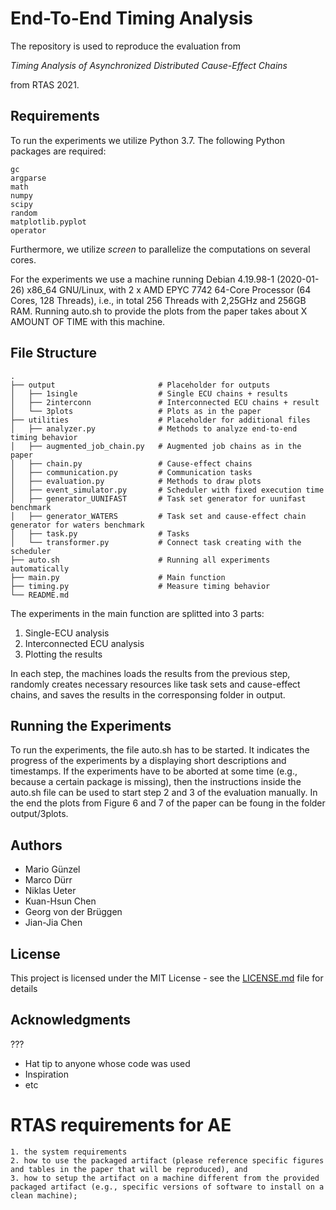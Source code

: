 # End-To-End Timing Analysis

The repository is used to reproduce the evaluation from 

*Timing Analysis of Asynchronized Distributed Cause-Effect Chains*

from RTAS 2021.

## Requirements

To run the experiments we utilize Python 3.7. The following Python packages are required:
```
gc
argparse
math
numpy
scipy
random
matplotlib.pyplot
operator
```

Furthermore, we utilize *screen* to parallelize the computations on several cores.

For the experiments we use a machine running Debian 4.19.98-1 (2020-01-26) x86_64 GNU/Linux, with 2 x AMD EPYC 7742 64-Core Processor (64 Cores, 128 Threads), i.e., in total 256 Threads with 2,25GHz and 256GB RAM.
Running auto.sh to provide the plots from the paper takes about X AMOUNT OF TIME with this machine.


## File Structure

    .
    ├── output                       # Placeholder for outputs
    │   ├── 1single                  # Single ECU chains + results
    │   ├── 2interconn               # Interconnected ECU chains + result
    │   └── 3plots                   # Plots as in the paper
    ├── utilities                    # Placeholder for additional files
    │   ├── analyzer.py              # Methods to analyze end-to-end timing behavior
    │   ├── augmented_job_chain.py   # Augmented job chains as in the paper
    │   ├── chain.py                 # Cause-effect chains
    │   ├── communication.py         # Communication tasks
    │   ├── evaluation.py            # Methods to draw plots
    │   ├── event_simulator.py       # Scheduler with fixed execution time
    │   ├── generator_UUNIFAST       # Task set generator for uunifast benchmark
    │   ├── generator_WATERS         # Task set and cause-effect chain generator for waters benchmark
    │   ├── task.py                  # Tasks
    │   └── transformer.py           # Connect task creating with the scheduler
    ├── auto.sh                      # Running all experiments automatically
    ├── main.py                      # Main function
    ├── timing.py                    # Measure timing behavior
    └── README.md

The experiments in the main function are splitted into 3 parts:
1. Single-ECU analysis
2. Interconnected ECU analysis
3. Plotting the results

In each step, the machines loads the results from the previous step, randomly creates necessary resources like task sets and cause-effect chains, and saves the results in the corresponsing folder in output.  

## Running the Experiments

To run the experiments, the file auto.sh has to be started. 
It indicates the progress of the experiments by a displaying short descriptions and timestamps.
If the experiments have to be aborted at some time (e.g., because a certain package is missing), then the instructions inside the auto.sh file can be used to start step 2 and 3 of the evaluation manually.
In the end the plots from Figure 6 and 7 of the paper can be foung in the folder output/3plots.

## Authors

* Mario Günzel
* Marco Dürr
* Niklas Ueter
* Kuan-Hsun Chen
* Georg von der Brüggen
* Jian-Jia Chen

## License

This project is licensed under the MIT License - see the [LICENSE.md](LICENSE.md) file for details

## Acknowledgments

???

* Hat tip to anyone whose code was used
* Inspiration
* etc




# RTAS requirements for AE
    1. the system requirements
    2. how to use the packaged artifact (please reference specific figures and tables in the paper that will be reproduced), and
    3. how to setup the artifact on a machine different from the provided packaged artifact (e.g., specific versions of software to install on a clean machine);
